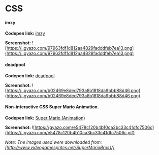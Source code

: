 # CSS

#### imzy
**Codepen link:** [imzy](http://codepen.io/LantareCode/full/ONBbOm/)

**Screenshot:**
![https://i.gyazo.com/97963fdf1d812aa4829fadddfeb7ea13.png](https://i.gyazo.com/97963fdf1d812aa4829fadddfeb7ea13.png)


#### deadpool
**Codepen link:** [deadpool](https://gyazo.com/b02469e8ded793a8b1818da9bbb88d46)

**Screenshot:**
![https://i.gyazo.com/b02469e8ded793a8b1818da9bbb88d46.png](https://i.gyazo.com/b02469e8ded793a8b1818da9bbb88d46.png)


#### Non-interactive CSS Super Mario Animation.
**Codepen link:** [Super Mario (Animation)](http://codepen.io/LantareCode/full/dOXmBJ/)

**Screenshot:**
![https://gyazo.com/e5478c120b4b10ca3bc33c41dfc7506c](https://i.gyazo.com/e5478c120b4b10ca3bc33c41dfc7506c.gif)

_Note: The images used were downloaded from: [http://www.videogamesprites.net/SuperMarioBros1/]_

